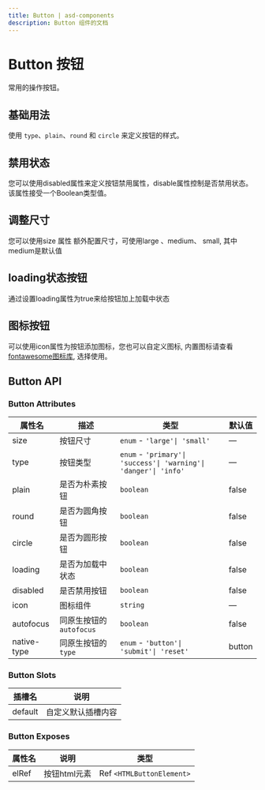 ```yaml
---
title: Button | asd-components
description: Button 组件的文档
---
```

# Button 按钮

常用的操作按钮。

## 基础用法

使用 `type`、`plain`、`round` 和 `circle` 来定义按钮的样式。

<preview path="../demo/Button/Basic.vue" language="vue"></preview>

## 禁用状态

您可以使用disabled属性来定义按钮禁用属性，disable属性控制是否禁用状态。该属性接受一个Boolean类型值。

<preview path="../demo/Button/Disabled.vue" language="vue"></preview>

## 调整尺寸

您可以使用size 属性 额外配置尺寸，可使用large 、medium、 small, 其中medium是默认值

<preview path="../demo/Button/Size.vue" language="vue"></preview>

## loading状态按钮

通过设置loading属性为true来给按钮加上加载中状态

<preview path="../demo/Button/Loading.vue" language="vue"></preview>

## 图标按钮

可以使用icon属性为按钮添加图标，您也可以自定义图标, 内置图标请查看 [fontawesome图标库](https://fontawesome.com/search?o=r&s=solid), 选择使用。

<preview path="../demo/Button/IconButton.vue" language="vue"></preview>

## Button  API

### Button Attributes

| 属性名      | 描述                       | 类型                                                             | 默认值 |
| ----------- | -------------------------- | ---------------------------------------------------------------- | ------ |
| size        | 按钮尺寸                   | `enum` - `'large'\| 'small'`                                  | —     |
| type        | 按钮类型                   | `enum` - `'primary'\| 'success'\| 'warning'\| 'danger'\| 'info'` | —     |
| plain       | 是否为朴素按钮             | `boolean`                                                      | false  |
| round       | 是否为圆角按钮             | `boolean`                                                      | false  |
| circle      | 是否为圆形按钮             | `boolean`                                                      | false  |
| loading     | 是否为加载中状态           | `boolean`                                                      | false  |
| disabled    | 是否禁用按钮               | `boolean`                                                      | false  |
| icon        | 图标组件                   | `string`                                                       | —     |
| autofocus   | 同原生按钮的 `autofocus` | `boolean`                                                      | false  |
| native-type | 同原生按钮的 `type`      | `enum` - `'button'\| 'submit'\| 'reset'`                       | button |

### Button Slots

| 插槽名                 | 说明                     |
| --------------------- | ----------------------- |
|  default   |  自定义默认插槽内容    |

### Button Exposes

|属性名           | 说明                      | 类型              |
| -------------- | -----------------------  | ---------------- |
| elRef | 按钮html元素 | Ref `<HTMLButtonElement>` |
